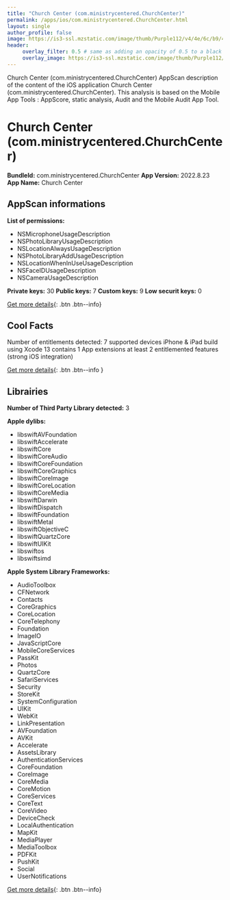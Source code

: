 ```yaml
---
title: "Church Center (com.ministrycentered.ChurchCenter)"
permalink: /apps/ios/com.ministrycentered.ChurchCenter.html
layout: single
author_profile: false
image: https://is3-ssl.mzstatic.com/image/thumb/Purple112/v4/4e/6c/b9/4e6cb984-2e13-2f99-52fd-10b11dad982a/AppIcon-0-0-1x_U007emarketing-0-0-0-7-0-0-sRGB-0-0-0-GLES2_U002c0-512MB-85-220-0-0.png/512x512bb.jpg
header: 
     overlay_filter: 0.5 # same as adding an opacity of 0.5 to a black background
     overlay_image: https://is3-ssl.mzstatic.com/image/thumb/Purple112/v4/4e/6c/b9/4e6cb984-2e13-2f99-52fd-10b11dad982a/AppIcon-0-0-1x_U007emarketing-0-0-0-7-0-0-sRGB-0-0-0-GLES2_U002c0-512MB-85-220-0-0.png/512x512bb.jpg
---
```

Church Center (com.ministrycentered.ChurchCenter) AppScan description of the content of the iOS application Church Center (com.ministrycentered.ChurchCenter). This analysis is based on the Mobile App Tools : AppScore, static analysis, Audit and the Mobile Audit App Tool.

# Church Center (com.ministrycentered.ChurchCenter)

**BundleId:** com.ministrycentered.ChurchCenter
**App Version:** 2022.8.23
**App Name:** Church Center


## AppScan informations 

**List of permissions:** 
- NSMicrophoneUsageDescription
- NSPhotoLibraryUsageDescription
- NSLocationAlwaysUsageDescription
- NSPhotoLibraryAddUsageDescription
- NSLocationWhenInUseUsageDescription
- NSFaceIDUsageDescription
- NSCameraUsageDescription
  
  
**Private keys:** 30
**Public keys:** 7
**Custom keys:** 9
**Low securit keys:** 0
  
[Get more details](/pricing.html){: .btn .btn--info}

## Cool Facts

Number of entitlements detected: 7
supported devices iPhone & iPad
build using Xcode 13
contains 1 App extensions
at least 2 entitlemented features (strong iOS integration)
  
[Get more details](/pricing.html){: .btn .btn--info }

## Librairies 
**Number of Third Party Library detected:** 3


**Apple dylibs:**
- libswiftAVFoundation
- libswiftAccelerate
- libswiftCore
- libswiftCoreAudio
- libswiftCoreFoundation
- libswiftCoreGraphics
- libswiftCoreImage
- libswiftCoreLocation
- libswiftCoreMedia
- libswiftDarwin
- libswiftDispatch
- libswiftFoundation
- libswiftMetal
- libswiftObjectiveC
- libswiftQuartzCore
- libswiftUIKit
- libswiftos
- libswiftsimd


**Apple System Library Frameworks:**
- AudioToolbox
- CFNetwork
- Contacts
- CoreGraphics
- CoreLocation
- CoreTelephony
- Foundation
- ImageIO
- JavaScriptCore
- MobileCoreServices
- PassKit
- Photos
- QuartzCore
- SafariServices
- Security
- StoreKit
- SystemConfiguration
- UIKit
- WebKit
- LinkPresentation
- AVFoundation
- AVKit
- Accelerate
- AssetsLibrary
- AuthenticationServices
- CoreFoundation
- CoreImage
- CoreMedia
- CoreMotion
- CoreServices
- CoreText
- CoreVideo
- DeviceCheck
- LocalAuthentication
- MapKit
- MediaPlayer
- MediaToolbox
- PDFKit
- PushKit
- Social
- UserNotifications


  
[Get more details](/pricing.html){: .btn .btn--info}

